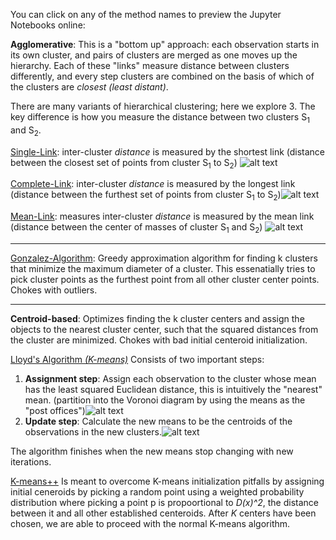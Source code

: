 You can click on any of the method names to preview the Jupyter Notebooks online:

**Agglomerative**: This is a "bottom up" approach: each observation starts in its own cluster, and pairs of clusters are merged as one moves up the hierarchy. Each of these "links" measure distance between clusters differently, and every step clusters are combined on the basis of which of the clusters are *closest (least distant)*.

There are many variants of hierarchical clustering; here we explore 3.
The key difference is how you measure the distance between two clusters S<sub>1</sub> and S<sub>2</sub>.

[Single-Link](https://nbviewer.jupyter.org/github/TarunSunkaraneni/Clustering/blob/master/notebooks/Single-Link.ipynb): inter-cluster *distance* is measured by the shortest link (distance between the closest set of points from cluster S<sub>1</sub> to S<sub>2</sub>) ![alt text](https://wikimedia.org/api/rest_v1/media/math/render/svg/4ea47cb29523a267681865d874c59575c56860d0)

[Complete-Link](https://nbviewer.jupyter.org/github/TarunSunkaraneni/Clustering/blob/master/notebooks/Complete-Link.ipynb): inter-cluster *distance* is measured by the longest link (distance between the furthest set of points from cluster S<sub>1</sub> to S<sub>2</sub>)![alt text](https://wikimedia.org/api/rest_v1/media/math/render/svg/d701e358058dbf66bb18b11a570a089a150ef356)

[Mean-Link](https://nbviewer.jupyter.org/github/TarunSunkaraneni/Clustering/blob/master/notebooks/Mean-Link.ipynb): measures inter-cluster *distance* is measured by the mean link (distance between the center of masses of cluster S<sub>1</sub> and S<sub>2</sub>) ![alt text](https://wikimedia.org/api/rest_v1/media/math/render/svg/f41f68299e332d3d7e25ad5518e9933ce91025d3)

---

[Gonzalez-Algorithm](https://nbviewer.jupyter.org/github/TarunSunkaraneni/Clustering/blob/master/notebooks/Gonzalez.ipynb):  Greedy approximation algorithm for finding k clusters that minimize the maximum diameter of a cluster. This essenatially tries to pick cluster points as the furthest point from all other cluster center points. Chokes with outliers.

---

**Centroid-based**: Optimizes finding the k cluster centers and assign the objects to the nearest cluster center, such that the squared distances from the cluster are minimized. Chokes with bad initial centeroid initialization.

[Lloyd's Algorithm *(K-means)*](https://nbviewer.jupyter.org/github/TarunSunkaraneni/Clustering/blob/master/notebooks/Lloyd-Algorithm.ipynb)
Consists of two important steps:
1. **Assignment step**: Assign each observation to the cluster whose mean has the least squared Euclidean distance, this is intuitively the "nearest" mean. (partition into the Voronoi diagram by using the means as the "post offices")![alt text](https://wikimedia.org/api/rest_v1/media/math/render/svg/145a262c93066470be0e062683d64340a1b20121)
2. **Update step**: Calculate the new means to be the centroids of the observations in the new clusters.![alt text](https://wikimedia.org/api/rest_v1/media/math/render/svg/740f4271e822c6400120cb7020ed9cb8439207da)

The algorithm finishes when the new means stop changing with new iterations.

[K-means++](https://nbviewer.jupyter.org/github/TarunSunkaraneni/Clustering/blob/master/notebooks/K-meanspp.ipynb)
Is meant to overcome K-means initialization pitfalls by assigning initial ceneroids by picking a random point using a  weighted  probability  distribution where picking a point p is propoortional to *D(x)^2*, the distance between it and all other established centeroids. After *K* centers have been chosen, we are able to proceed with the normal K-means algorithm. 
